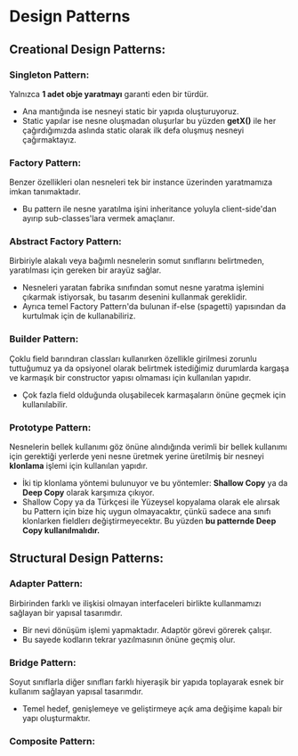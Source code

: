 # Design Patterns

## Creational Design Patterns:
### Singleton Pattern:
Yalnızca **1 adet obje yaratmayı** garanti eden bir türdür.
- Ana mantığında ise nesneyi static bir yapıda oluşturuyoruz. 
- Static yapılar ise nesne oluşmadan oluşurlar bu yüzden **getX()** ile her çağırdığımızda aslında static olarak ilk defa oluşmuş nesneyi çağırmaktayız.
### Factory Pattern:
Benzer özellikleri olan nesneleri tek bir instance üzerinden yaratmamıza imkan tanımaktadır.
- Bu pattern ile nesne yaratılma işini inheritance yoluyla client-side'dan ayırıp sub-classes'lara vermek amaçlanır.
### Abstract Factory Pattern:
Birbiriyle alakalı veya bağımlı nesnelerin somut sınıflarını belirtmeden, yaratılması için gereken bir arayüz sağlar.
- Nesneleri yaratan fabrika sınıfından somut nesne yaratma işlemini çıkarmak istiyorsak, bu tasarım desenini kullanmak gereklidir.
- Ayrıca temel Factory Pattern'da bulunan if-else (spagetti) yapısından da kurtulmak için de kullanabiliriz.
### Builder Pattern:
Çoklu field barındıran classları kullanırken özellikle girilmesi zorunlu tuttuğumuz ya da opsiyonel olarak belirtmek istediğimiz durumlarda kargaşa ve karmaşık bir constructor yapısı olmaması için kullanılan yapıdır.
- Çok fazla field olduğunda oluşabilecek karmaşaların önüne geçmek için kullanılabilir.
### Prototype Pattern:
Nesnelerin bellek kullanımı göz önüne alındığında verimli bir bellek kullanımı için gerektiği yerlerde yeni nesne üretmek yerine üretilmiş bir nesneyi **klonlama** işlemi için kullanılan yapıdır.
- İki tip klonlama yöntemi bulunuyor ve bu yöntemler: **Shallow Copy** ya da **Deep Copy** olarak karşımıza çıkıyor.
- Shallow Copy ya da Türkçesi ile Yüzeysel kopyalama olarak ele alırsak bu Pattern için bize hiç uygun olmayacaktır, çünkü sadece ana sınıfı klonlarken fieldlerı değiştirmeyecektır. Bu yüzden **bu patternde Deep Copy kullanılmalıdır.**

## Structural Design Patterns:
### Adapter Pattern:
Birbirinden farklı ve ilişkisi olmayan interfaceleri birlikte kullanmamızı sağlayan bir yapısal tasarımdır.
- Bir nevi dönüşüm işlemi yapmaktadır. Adaptör görevi görerek çalışır. 
- Bu sayede kodların tekrar yazılmasının önüne geçmiş olur.
### Bridge Pattern:
Soyut sınıflarla diğer sınıfları farklı hiyeraşik bir yapıda toplayarak esnek bir kullanım sağlayan yapısal tasarımdır.
- Temel hedef, genişlemeye ve geliştirmeye açık ama değişime kapalı bir yapı oluşturmaktır.
### Composite Pattern:
